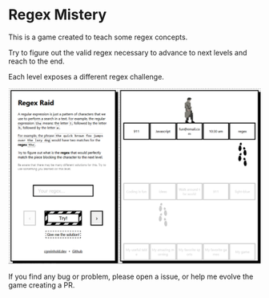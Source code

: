 # Regex Mistery

This is a game created to teach some regex concepts.

Try to figure out the valid regex necessary to advance to next levels and reach to the end.

Each level exposes a different regex challenge.

![Regex Mistery print](src/assets/game-screen.PNG)


If you find any bug or problem, please open a issue, or help me evolve the game creating a PR.